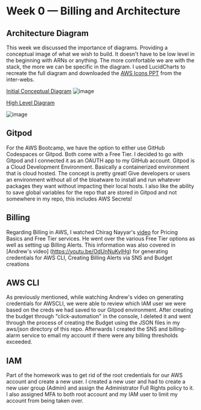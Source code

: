 # Week 0 — Billing and Architecture

## Architecture Diagram
This week we discussed the importance of diagrams. Providing a conceptual image of what we wish to build. It doesn't have to be low level in the beginning with ARNs or anything. The more comfortable we are with the stack, the more we can be specific in the diagram. I used LucidCharts to recreate the full diagram and downloaded the [AWS Icons PPT](https://aws.amazon.com/blogs/aws/introducing-aws-simple-icons-for-your-architecture-diagrams/) from the inter-webs. 


[Initial Conceptual Diagram](https://lucid.app/lucidchart/22fa8113-03ed-4df9-a856-59d4be4e532e/edit?viewport_loc=75%2C103%2C2157%2C1055%2C0_0&invitationId=inv_6dc8fcf1-4b6a-447a-8d63-7e7c3dcf8fef)
![image](https://user-images.githubusercontent.com/108297740/219522801-92106897-bfe9-4bd2-8d25-b7e5ad06c36f.png)


[High Level Diagram](https://lucid.app/lucidchart/22fa8113-03ed-4df9-a856-59d4be4e532e/edit?viewport_loc=-410%2C-70%2C3234%2C1582%2C~NcxaCrTv.S6&invitationId=inv_6dc8fcf1-4b6a-447a-8d63-7e7c3dcf8fef)

![image](https://user-images.githubusercontent.com/108297740/219499046-d237a8aa-e2db-4be6-9cae-2d4cbad76d2f.png)





## Gitpod
For the AWS Bootcamp, we have the option to either use GitHub Codespaces or Gitpod. Both come with a Free Tier. I decided to go with Gitpod and I connected it as an OAUTH app to my GitHub account. Gitpod is a Cloud Development Environment. Basically a containerized environment that is cloud hosted. The concept is pretty great! Give developers or users an environment without all of the bloatware to install and run whatever packages they want without impacting their local hosts. I also like the ability to save global variables for the repo that are stored in Gitpod and not somewhere in my repo, this includes AWS Secrets!

## Billing
Regarding Billing in AWS, I watched Chirag Nayyar's [video](https://youtu.be/OVw3RrlP-sI) for Pricing Basics and Free Tier services. He went over the various Free Tier options as well as setting up Billing Alerts. This information was also covered in [Andrew's video] (https://youtu.be/OdUnNuKylHg) for generating credentials for AWS CLI, Creating Billing Alerts via SNS and Budget creations

## AWS CLI
As previously mentioned, while watching Andrew's video on generating credentials for AWSCLI, we were able to review which IAM user we were based on the creds we had saved to our Gitpod environment. After creating the budget through "click-automation" in the console, I deleted it and went through the process of creating the Budget using the JSON files in my aws/json directory of this repo. Afterwards I created the SNS and billing-alarm service to email my account if there were any billing thresholds exceeded.

## IAM
Part of the homework was to get rid of the root credentials for our AWS account and create a new user. I created a new user and had to create a new user group (Admin) and assign the Administrator Full Rights policy to it. I also assigned MFA to both root account and my IAM user to limit my account from being taken over.
